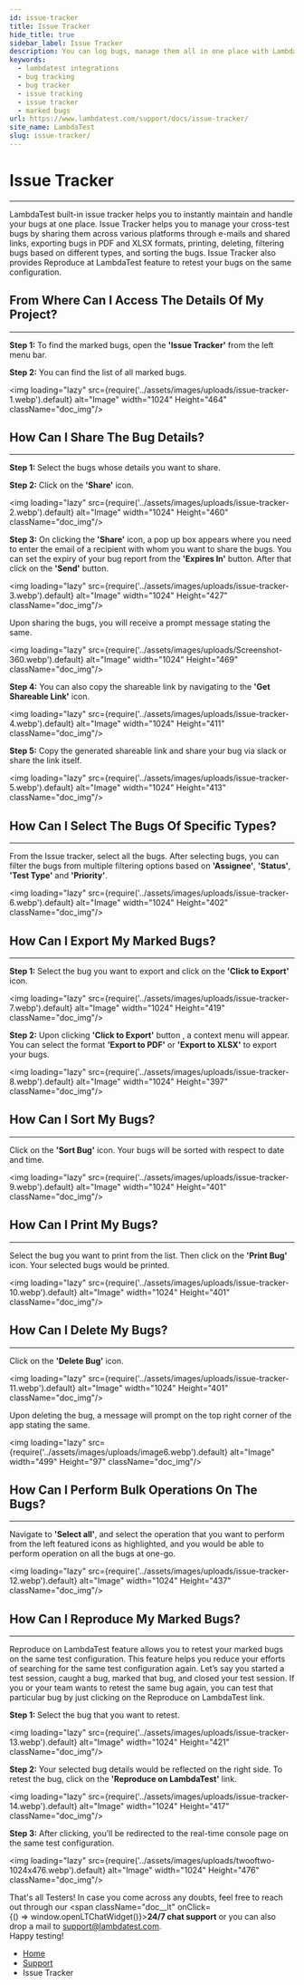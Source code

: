```yaml
---
id: issue-tracker
title: Issue Tracker
hide_title: true
sidebar_label: Issue Tracker
description: You can log bugs, manage them all in one place with LambdaTest’s inbuilt issue tracker. Your cross browser test bugs are easy to manage.
keywords:
  - lambdatest integrations
  - bug tracking
  - bug tracker
  - issue tracking
  - issue tracker
  - marked bugs
url: https://www.lambdatest.com/support/docs/issue-tracker/
site_name: LambdaTest
slug: issue-tracker/
---
```

<script type="application/ld+json"
      dangerouslySetInnerHTML={{ __html: JSON.stringify({
       "@context": "https://schema.org",
        "@type": "BreadcrumbList",
        "itemListElement": [{
          "@type": "ListItem",
          "position": 1,
          "name": "LambdaTest",
          "item": "https://www.lambdatest.com"
        },{
          "@type": "ListItem",
          "position": 2,
          "name": "Support",
          "item": "https://www.lambdatest.com/support/docs/"
        },{
          "@type": "ListItem",
          "position": 3,
          "name": "Issue Tracker",
          "item": "https://www.lambdatest.com/support/docs/issue-tracker/"
        }]
      })
    }}
></script>

# Issue Tracker
* * *

LambdaTest built-in issue tracker helps you to instantly maintain and handle your bugs at one place. Issue Tracker helps you to manage your cross-test bugs by sharing them across various platforms through e-mails and shared links, exporting bugs in PDF and XLSX formats, printing, deleting, filtering bugs based on different types, and sorting the bugs. Issue Tracker also provides Reproduce at LambdaTest feature to retest your bugs on the same configuration.

## From Where Can I Access The Details Of My Project?

* * *

**Step 1:** To find the marked bugs, open the **'Issue Tracker'** from the left menu bar.

**Step 2:** You can find the list of all marked bugs.

<img loading="lazy" src={require('../assets/images/uploads/issue-tracker-1.webp').default} alt="Image" width="1024" Height="464" className="doc_img"/>

## How Can I Share The Bug Details?

* * *

**Step 1:** Select the bugs whose details you want to share.

**Step 2:** Click on the **'Share'** icon.

<img loading="lazy" src={require('../assets/images/uploads/issue-tracker-2.webp').default} alt="Image" width="1024" Height="460" className="doc_img"/>

**Step 3:** On clicking the **'Share'** icon, a pop up box appears where you need to enter the email of a recipient with whom you want to share the bugs. You can set the expiry of your bug report from the **'Expires In'** button. After that click on the **'Send'** button.

<img loading="lazy" src={require('../assets/images/uploads/issue-tracker-3.webp').default} alt="Image" width="1024" Height="427" className="doc_img"/>

Upon sharing the bugs, you will receive a prompt message stating the same.

<img loading="lazy" src={require('../assets/images/uploads/Screenshot-360.webp').default} alt="Image" width="1024" Height="469" className="doc_img"/>

**Step 4:** You can also copy the shareable link by navigating to the **'Get Shareable Link'** icon.

<img loading="lazy" src={require('../assets/images/uploads/issue-tracker-4.webp').default} alt="Image" width="1024" Height="411" className="doc_img"/>

**Step 5:** Copy the generated shareable link and share your bug via slack or share the link itself.

<img loading="lazy" src={require('../assets/images/uploads/issue-tracker-5.webp').default} alt="Image" width="1024" Height="413" className="doc_img"/>

## How Can I Select The Bugs Of Specific Types?

* * *

From the Issue tracker, select all the bugs. After selecting bugs, you can filter the bugs from multiple filtering options based on **'Assignee'**, **'Status'**, **'Test Type'** and **'Priority'**.

<img loading="lazy" src={require('../assets/images/uploads/issue-tracker-6.webp').default} alt="Image" width="1024" Height="402" className="doc_img"/>

## How Can I Export My Marked Bugs?

* * *

**Step 1:** Select the bug you want to export and click on the **'Click to Export'** icon.

<img loading="lazy" src={require('../assets/images/uploads/issue-tracker-7.webp').default} alt="Image" width="1024" Height="419" className="doc_img"/>

**Step 2:** Upon clicking **'Click to Export'** button , a context menu will appear. You can select the format **'Export to PDF'** or **'Export to XLSX'** to export your bugs.

<img loading="lazy" src={require('../assets/images/uploads/issue-tracker-8.webp').default} alt="Image" width="1024" Height="397" className="doc_img"/>

## How Can I Sort My Bugs?

* * *

Click on the **'Sort Bug'** icon. Your bugs will be sorted with respect to date and time.

<img loading="lazy" src={require('../assets/images/uploads/issue-tracker-9.webp').default} alt="Image" width="1024" Height="401" className="doc_img"/>

## How Can I Print My Bugs?

* * *

Select the bug you want to print from the list. Then click on the **'Print Bug'** icon. Your selected bugs would be printed.

<img loading="lazy" src={require('../assets/images/uploads/issue-tracker-10.webp').default} alt="Image" width="1024" Height="401" className="doc_img"/>

## How Can I Delete My Bugs?

* * *

Click on the **'Delete Bug'** icon.

<img loading="lazy" src={require('../assets/images/uploads/issue-tracker-11.webp').default} alt="Image" width="1024" Height="401" className="doc_img"/>

Upon deleting the bug, a message will prompt on the top right corner of the app stating the same.

<img loading="lazy" src={require('../assets/images/uploads/image6.webp').default} alt="Image" width="499" Height="97" className="doc_img"/>

## How Can I Perform Bulk Operations On The Bugs?

* * *

Navigate to **'Select all'**, and select the operation that you want to perform from the left featured icons as highlighted, and you would be able to perform operation on all the bugs at one-go.

<img loading="lazy" src={require('../assets/images/uploads/issue-tracker-12.webp').default} alt="Image" width="1024" Height="437" className="doc_img"/>

## How Can I Reproduce My Marked Bugs?

* * *

Reproduce on LambdaTest feature allows you to retest your marked bugs on the same test configuration. This feature helps you reduce your efforts of searching for the same test configuration again. Let’s say you started a test session, caught a bug, marked that bug, and closed your test session. If you or your team wants to retest the same bug again, you can test that particular bug by just clicking on the Reproduce on LambdaTest link.

**Step 1:** Select the bug that you want to retest.

<img loading="lazy" src={require('../assets/images/uploads/issue-tracker-13.webp').default} alt="Image" width="1024" Height="421" className="doc_img"/>

**Step 2:** Your selected bug details would be reflected on the right side. To retest the bug, click on the **'Reproduce on LambdaTest'** link.

<img loading="lazy" src={require('../assets/images/uploads/issue-tracker-14.webp').default} alt="Image" width="1024" Height="417" className="doc_img"/>

**Step 3:** After clicking, you’ll be redirected to the real-time console page on the same test configuration.

<img loading="lazy" src={require('../assets/images/uploads/twooftwo-1024x476.webp').default} alt="Image" width="1024" Height="476" className="doc_img"/>

>
That's all Testers! In case you come across any doubts, feel free to reach out through our <span className="doc__lt" onClick={() => window.openLTChatWidget()}>**24/7 chat support**</span> or you can also drop a mail to [support@lambdatest.com](mailto:support@lambdatest.com).<br />Happy testing!

<nav aria-label="breadcrumbs">
  <ul className="breadcrumbs">
    <li className="breadcrumbs__item">
      <a className="breadcrumbs__link" href="https://www.lambdatest.com">
        Home
      </a>
    </li>
    <li className="breadcrumbs__item">
      <a className="breadcrumbs__link" target="_self" href="https://www.lambdatest.com/support/docs/">
        Support
      </a>
    </li>
    <li className="breadcrumbs__item breadcrumbs__item--active">
      <span className="breadcrumbs__link">
        Issue Tracker
      </span>
    </li>
  </ul>
</nav>